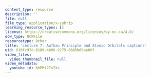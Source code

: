 ```yaml
---
content_type: resource
description: ''
file: null
file_type: application/x-subrip
learning_resource_types: []
license: https://creativecommons.org/licenses/by-nc-sa/4.0/
ocw_type: OCWFile
resourcetype: Other
title: 'Lecture 7: Aufbau Principle and Atomic Orbitals captions'
uid: 916fc97d-8189-4b90-9275-8605b69ae00f
video_files:
  video_thumbnail_file: null
video_metadata:
  youtube_id: bhPMi2IvZXs
---
```

